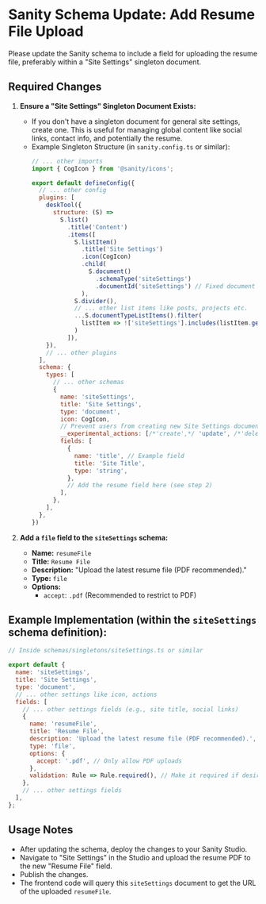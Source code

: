 # Sanity Schema Update: Add Resume File Upload

Please update the Sanity schema to include a field for uploading the resume file, preferably within a "Site Settings" singleton document.

## Required Changes

1.  **Ensure a "Site Settings" Singleton Document Exists:**
    *   If you don't have a singleton document for general site settings, create one. This is useful for managing global content like social links, contact info, and potentially the resume.
    *   Example Singleton Structure (in `sanity.config.ts` or similar):
        ```javascript
        // ... other imports
        import { CogIcon } from '@sanity/icons';

        export default defineConfig({
          // ... other config
          plugins: [
            deskTool({
              structure: (S) =>
                S.list()
                  .title('Content')
                  .items([
                    S.listItem()
                      .title('Site Settings')
                      .icon(CogIcon)
                      .child(
                        S.document()
                          .schemaType('siteSettings')
                          .documentId('siteSettings') // Fixed document ID for singleton
                      ),
                    S.divider(),
                    // ... other list items like posts, projects etc.
                    ...S.documentTypeListItems().filter(
                      listItem => !['siteSettings'].includes(listItem.getId())
                    )
                  ]),
            }),
            // ... other plugins
          ],
          schema: {
            types: [
              // ... other schemas
              {
                name: 'siteSettings',
                title: 'Site Settings',
                type: 'document',
                icon: CogIcon,
                // Prevent users from creating new Site Settings documents
                __experimental_actions: [/*'create',*/ 'update', /*'delete',*/ 'publish'],
                fields: [
                  {
                    name: 'title', // Example field
                    title: 'Site Title',
                    type: 'string',
                  },
                  // Add the resume field here (see step 2)
                ],
              },
            ],
          },
        })
        ```

2.  **Add a `file` field to the `siteSettings` schema:**
    *   **Name:** `resumeFile`
    *   **Title:** `Resume File`
    *   **Description:** "Upload the latest resume file (PDF recommended)."
    *   **Type:** `file`
    *   **Options:**
        *   `accept`: `.pdf` (Recommended to restrict to PDF)

## Example Implementation (within the `siteSettings` schema definition):

```javascript
// Inside schemas/singletons/siteSettings.ts or similar

export default {
  name: 'siteSettings',
  title: 'Site Settings',
  type: 'document',
  // ... other settings like icon, actions
  fields: [
    // ... other settings fields (e.g., site title, social links)
    {
      name: 'resumeFile',
      title: 'Resume File',
      description: 'Upload the latest resume file (PDF recommended).',
      type: 'file',
      options: {
        accept: '.pdf', // Only allow PDF uploads
      },
      validation: Rule => Rule.required(), // Make it required if desired
    },
    // ... other settings fields
  ],
};
```

## Usage Notes

*   After updating the schema, deploy the changes to your Sanity Studio.
*   Navigate to "Site Settings" in the Studio and upload the resume PDF to the new "Resume File" field.
*   Publish the changes.
*   The frontend code will query this `siteSettings` document to get the URL of the uploaded `resumeFile`.